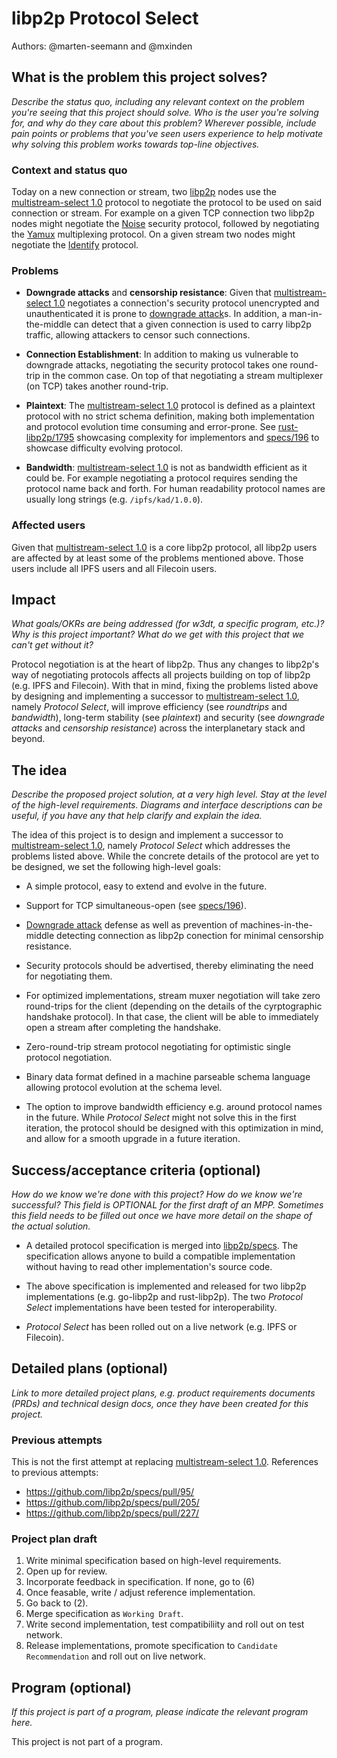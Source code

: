# libp2p Protocol Select

Authors: @marten-seemann and @mxinden <!-- List authors' GitHub or other handles -->

<!--
This minimal project pitch (MPP) template is for a proposal/brief/pitch for a significant project to be undertaken by a Web3 Dev project team.
The goal of project proposals is to help us decide which work to take on, which things are more valuable than other things.
-->
<!--
A minimal project pitch (MPP) should contain enough detail for others to understand what problem this project solves and why this is important for our
team's goal of achieving product-market fit, a high-level description of what the idea/proposed solution is, and space to add more detailed technical
design and planning information as we develop this information.

The MPP itself does not need to describe the work, technical design, scope, and project plan in much detail.

Projects can include work for major programs (such as Bedrock and Nitro), but they can focus on other areas, e.g. refactors for future capability,
improving our testing infrastructure, testing and validation, and other engineering-oriented projects.
-->
<!--
For ease of discussion in PRs, consider breaking lines after every sentence or long phrase.
-->

## What is the problem this project solves?
_Describe the status quo, including any relevant context on the problem you're seeing that this project should solve. Who is the user you're solving for, and why do they care about this problem? Wherever possible, include pain points or problems that you've seen users experience to help motivate why solving this problem works towards top-line objectives._

### Context and status quo

Today on a new connection or stream, two [libp2p] nodes use the
[multistream-select 1.0] protocol to negotiate the protocol to be used on said
connection or stream. For example on a given TCP connection two libp2p nodes
might negotiate the [Noise] security protocol, followed by negotiating the
[Yamux] multiplexing protocol. On a given stream two nodes might negotiate the
[Identify] protocol.

### Problems

- **Downgrade attacks** and **censorship resistance**: Given that
  [multistream-select 1.0] negotiates a connection's security protocol
  unencrypted and unauthenticated it is prone to [downgrade attack]s. In
  addition, a man-in-the-middle can detect that a given connection is used
  to carry libp2p traffic, allowing attackers to censor such connections.

- **Connection Establishment**: In addition to making us vulnerable to downgrade
  attacks, negotiating the security protocol takes one round-trip in the common
  case. On top of that negotiating a stream multiplexer (on TCP) takes another
  round-trip.

- **Plaintext**: The [multistream-select 1.0] protocol is defined as a plaintext
  protocol with no strict schema definition, making both implementation and
  protocol evolution time consuming and error-prone. See [rust-libp2p/1795]
  showcasing complexity for implementors and [specs/196] to showcase difficulty
  evolving protocol.

- **Bandwidth**: [multistream-select 1.0] is not as bandwidth efficient as it
  could be. For example negotiating a protocol requires sending the protocol
  name back and forth. For human readability protocol names are usually long
  strings (e.g. `/ipfs/kad/1.0.0`).


### Affected users

Given that [multistream-select 1.0] is a core libp2p protocol, all libp2p users
are affected by at least some of the problems mentioned above. Those users
include all IPFS users and all Filecoin users.

## Impact
_What goals/OKRs are being addressed (for w3dt, a specific program, etc.)? Why is this project important? What do we get with this project that we can't get without it?_

Protocol negotiation is at the heart of libp2p. Thus any changes to libp2p's way
of negotiating protocols affects all projects building on top of libp2p (e.g.
IPFS and Filecoin). With that in mind, fixing the problems listed above by
designing and implementing a successor to [multistream-select 1.0], namely
_Protocol Select_, will improve efficiency (see *roundtrips* and *bandwidth*),
long-term stability (see *plaintext*) and security (see *downgrade attacks* and
*censorship resistance*) across the interplanetary stack and beyond.

## The idea
_Describe the proposed project solution, at a very high level. Stay at the level of the high-level requirements. Diagrams and interface descriptions can be useful, if you have any that help clarify and explain the idea._

The idea of this project is to design and implement a successor to
[multistream-select 1.0], namely _Protocol Select_ which addresses the problems
listed above. While the concrete details of the protocol are yet to be designed,
we set the following high-level goals:

- A simple protocol, easy to extend and evolve in the future.

- Support for TCP simultaneous-open (see [specs/196]).

- [Downgrade attack] defense as well as prevention of machines-in-the-middle
  detecting connection as libp2p conection for minimal censorship resistance.

- Security protocols should be advertised, thereby eliminating the need for
  negotiating them.

- For optimized implementations, stream muxer negotiation will take zero round-trips
  for the client (depending on the details of the cyrptographic handshake protocol).
  In that case, the client will be able to immediately open a stream after completing
  the handshake.

- Zero-round-trip stream protocol negotiating for optimistic
  single protocol negotiation.

- Binary data format defined in a machine parseable schema language allowing
  protocol evolution at the schema level.

- The option to improve bandwidth efficiency e.g. around protocol names in the
  future. While _Protocol Select_ might not solve this in the first iteration,
  the protocol should be designed with this optimization in mind, and allow for
  a smooth upgrade in a future iteration.

## Success/acceptance criteria (optional)
_How do we know we're done with this project? How do we know we're successful? This field is OPTIONAL for the first draft of an MPP. Sometimes this field needs to be filled out once we have more detail on the shape of the actual solution._

- A detailed protocol specification is merged into [libp2p/specs]. The
  specification allows anyone to build a compatible implementation without
  having to read other implementation's source code.

- The above specification is implemented and released for two libp2p
  implementations (e.g. go-libp2p and rust-libp2p). The two _Protocol Select_
  implementations have been tested for interoperability.
  
- _Protocol Select_ has been rolled out on a live network (e.g. IPFS or
  Filecoin).

## Detailed plans (optional)
_Link to more detailed project plans, e.g. product requirements documents (PRDs) and technical design docs, once they have been created for this project._

### Previous attempts

This is not the first attempt at replacing [multistream-select 1.0]. References
to previous attempts:

- https://github.com/libp2p/specs/pull/95/
- https://github.com/libp2p/specs/pull/205/
- https://github.com/libp2p/specs/pull/227/

### Project plan draft

1. Write minimal specification based on high-level requirements.
2. Open up for review.
3. Incorporate feedback in specification. If none, go to (6)
4. Once feasable, write / adjust reference implementation.
5. Go back to (2).
6. Merge specification as `Working Draft`.
7. Write second implementation, test compatibiliity and roll out on test
   network.
8. Release implementations, promote specification to `Candidate Recommendation`
   and roll out on live network.

## Program (optional)
_If this project is part of a program, please indicate the relevant program here._

This project is not part of a program.

[libp2p]: https://github.com/libp2p/specs/
[multistream-select 1.0]: https://github.com/libp2p/specs/blob/f36e36371ab16579b7dedf26f6dc3966567fd194/connections/README.md#multistream-select
[Noise]: https://github.com/libp2p/specs/blob/313b9a1ca67cba1443ccd32ee3c037684661a357/noise/README.md
[Yamux]: https://github.com/hashicorp/yamux/blob/3d6f54d66fc83411743d3421f7a84a7d348f071c/spec.md
[Identify]: https://github.com/libp2p/specs/blob/f922a3e4ff6f0166b78c21c3b869279474577d81/identify/README.md
[go-multistream/20]: https://github.com/multiformats/go-multistream/issues/20
[rust-libp2p/1855]: https://github.com/libp2p/rust-libp2p/pull/1855
[downgrade attack]: https://en.wikipedia.org/wiki/Downgrade_attack
[rust-libp2p/1795]: https://github.com/libp2p/rust-libp2p/issues/1795
[specs/196]: https://github.com/libp2p/specs/pull/196
[libp2p/specs]: https://github.com/libp2p/specs/
